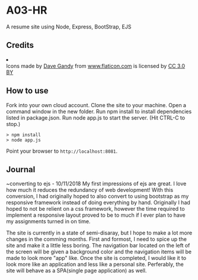 # A03-HR

A resume site using Node, Express, BootStrap, EJS

## Credits
<li>
    <div>Icons made by <a href="https://www.flaticon.com/authors/dave-gandy" title="Dave Gandy">Dave Gandy</a> from <a href="https://www.flaticon.com/" title="Flaticon">www.flaticon.com</a> is licensed by <a href="http://creativecommons.org/licenses/by/3.0/" title="Creative Commons BY 3.0" target="_blank">CC 3.0 BY</a></div>
</li>

## How to use

Fork into your own cloud account. 
Clone the site to your machine.
Open a command window in the new folder.
Run npm install to install dependencies listed in package.json.
Run node app.js to start the server.  (Hit CTRL-C to stop.)

```
> npm install
> node app.js
```
Point your browser to `http://localhost:8081`. 

## Journal 
~converting to ejs - 10/11/2018
My first impressions of ejs are great. I love how much it reduces 
the redundancy of web development! With this conversion, I had 
originally hoped to also convert to using bootstrap as my responsive
framework instead of doing everything by hand. Originally I had hoped to 
not be relient on a css framework, however the time required to 
implement a responsive layout proved to be to much if I ever plan to have 
my assignments turned in on time. 

The site is currently in a state of semi-disaray, but I hope to make a lot more 
changes in the comming months. First and formost, I need to spice up the site 
and make it a little less boring. The navigation bar located on the left of the 
screen will be given a background color and the navigation items will be made to 
look more "app" like. Once the site is completed, I would like it to look more like an application and less like a personal site. Perferably, the site will 
behave as a SPA(single page application) as well. 
